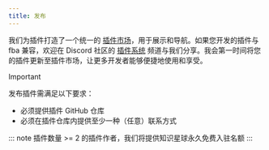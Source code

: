 ```yaml
---
title: 发布
---
```


我们为插件打造了一个统一的 [插件市场](market.md)，用于展示和导航。如果您开发的插件与 fba 兼容，欢迎在 Discord
社区的 [插件系统](https://discord.com/channels/1185035164577972344/1349951379560599572)
频道与我们分享。我会第一时间将您的插件更新至插件市场，让更多开发者能够便捷地使用和享受。

> [!IMPORTANT]
> 发布插件需满足以下要求：
>
> - 必须提供插件 GitHub 仓库
> - 必须在插件仓库内提供至少一种（任意）联系方式

::: note
插件数量 >= 2 的插件作者，我们将提供知识星球永久免费入驻名额
:::
